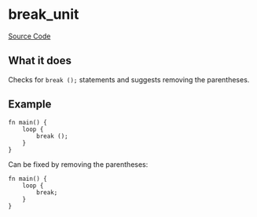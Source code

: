 # break_unit

[Source Code](https://github.com/software-mansion/cairo-lint/tree/main/crates/cairo-lint-core/src/lints/breaks.rs#L38)

## What it does

Checks for `break ();` statements and suggests removing the parentheses.

## Example

```cairo
fn main() {
    loop {
        break ();
    }
}
```

Can be fixed by removing the parentheses:

```cairo
fn main() {
    loop {
        break;
    }
}
```